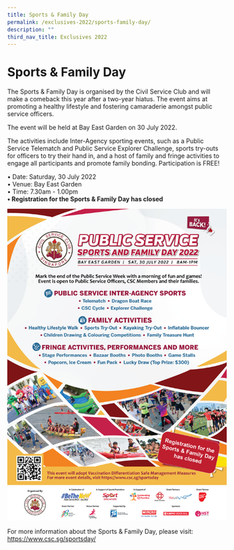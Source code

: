 ```yaml
---
title: Sports & Family Day
permalink: /exclusives-2022/sports-family-day/
description: ""
third_nav_title: Exclusives 2022
---
```



# Sports & Family Day

The Sports & Family Day is organised by the Civil Service Club and will make a comeback this year after a two-year hiatus. The event aims at promoting a healthy lifestyle and fostering camaraderie amongst public service officers.

The event will be held at Bay East Garden  on 30 July 2022.

The activities include Inter-Agency sporting events, such as a Public Service Telematch and Public Service Explorer Challenge, sports try-outs for officers to try their hand in, and a host of family and fringe activities to engage all participants and promote family bonding. Participation is FREE!

• Date: Saturday, 30 July 2022 <br>
• Venue: Bay East Garden<br>
• Time: 7.30am - 1.00pm<br>
**• Registration for the Sports & Family Day has closed <br>**

 ![](/images/Poster_FINAL-Correcton_FINAL.png)

For more information about the Sports & Family Day, please visit:
<a href="https://www.csc.sg/sportsday/">https://www.csc.sg/sportsday/</a> <br>